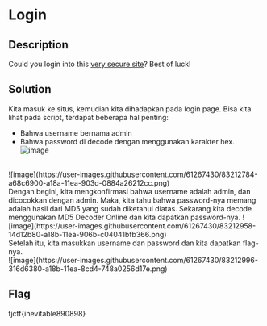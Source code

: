 # Login
## Description 
Could you login into this <a href=http://login.tjctf.org/>very secure site</a>? Best of luck!

## Solution
Kita masuk ke situs, kemudian kita dihadapkan pada login page. Bisa kita lihat pada script, terdapat beberapa hal penting:
- Bahwa username bernama admin
- Bahwa password di decode dengan menggunakan karakter hex.
![image](https://user-images.githubusercontent.com/61267430/83212726-76dd6100-a18a-11ea-8b10-078bb1e95910.png)
<br>
![image](https://user-images.githubusercontent.com/61267430/83212784-a68c6900-a18a-11ea-903d-0884a26212cc.png)
<br>
Dengan begini, kita mengkonfirmasi bahwa username adalah admin, dan dicocokkan dengan admin. Maka, kita tahu bahwa password-nya memang adalah hasil dari MD5 yang sudah diketahui diatas. Sekarang kita decode menggunakan MD5 Decoder Online dan kita dapatkan password-nya.
![image](https://user-images.githubusercontent.com/61267430/83212958-14d12b80-a18b-11ea-906b-c04041bfb366.png)
<br>
Setelah itu, kita masukkan username dan password dan kita dapatkan flag-nya.
<br>
![image](https://user-images.githubusercontent.com/61267430/83212996-316d6380-a18b-11ea-8cd4-748a0256d17e.png)

## Flag
tjctf{inevitable890898}